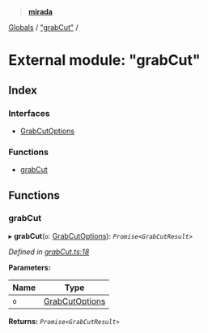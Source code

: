 > **[mirada](../README.md)**

[Globals](../README.md) / ["grabCut"](_grabcut_.md) /

# External module: "grabCut"

## Index

### Interfaces

* [GrabCutOptions](../interfaces/_grabcut_.grabcutoptions.md)

### Functions

* [grabCut](_grabcut_.md#grabcut)

## Functions

###  grabCut

▸ **grabCut**(`o`: [GrabCutOptions](../interfaces/_grabcut_.grabcutoptions.md)): *`Promise<GrabCutResult>`*

*Defined in [grabCut.ts:18](https://github.com/cancerberoSgx/mirada/blob/22ee850/mirada/src/grabCut.ts#L18)*

**Parameters:**

Name | Type |
------ | ------ |
`o` | [GrabCutOptions](../interfaces/_grabcut_.grabcutoptions.md) |

**Returns:** *`Promise<GrabCutResult>`*